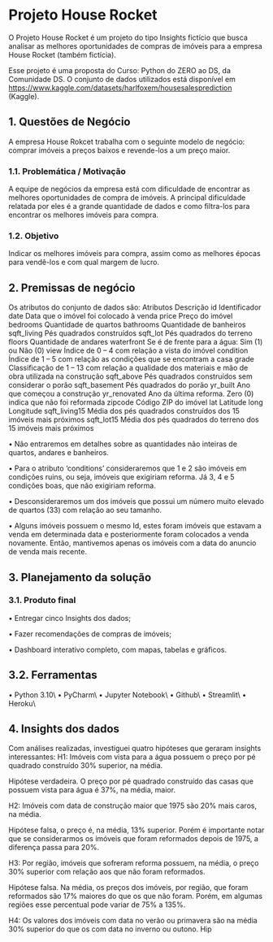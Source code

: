 # Projeto House Rocket
O Projeto House Rocket é um projeto do tipo Insights fictício que busca analisar as melhores oportunidades de compras de imóveis para a empresa House Rocket (também fictícia). 

Esse projeto é uma proposta do Curso: Python do ZERO ao DS, da Comunidade DS. O conjunto de dados utilizados está disponível em https://www.kaggle.com/datasets/harlfoxem/housesalesprediction (Kaggle). 


## 1.	Questões de Negócio
A empresa House Rokcet trabalha com o seguinte modelo de negócio: comprar imóveis a preços baixos e revende-los a um preço maior. 
### 1.1.	Problemática / Motivação
A equipe de negócios da empresa está com dificuldade de encontrar as melhores oportunidades de compra de imóveis. A principal dificuldade relatada por eles é a grande quantidade de dados e como filtra-los para encontrar os melhores imóveis para compra.
### 1.2.	Objetivo
Indicar os melhores imóveis para compra, assim como as melhores épocas para vendê-los e com qual margem de lucro.

## 2.	Premissas de negócio
Os atributos do conjunto de dados são:
Atributos	Descrição
id	Identificador
date	Data que o imóvel foi colocado à venda
price	Preço do imóvel
bedrooms	Quantidade de quartos
bathrooms	Quantidade de banheiros
sqft_living	Pés quadrados construídos
sqft_lot	Pés quadrados do terreno
floors	Quantidade de andares
waterfront	Se é de frente para a água: Sim (1) ou Não (0)
view	Índice de 0 – 4 com relação a vista do imóvel
condition	Índice de 1 – 5 com relação as condições que se encontram a casa
grade	Classificação de 1 – 13 com relação a qualidade dos materiais e mão de obra utilizada na construção
sqft_above	Pés quadrados construídos sem considerar o porão
sqft_basement	Pés quadrados do porão
yr_built	Ano que começou a construção
yr_renovated	Ano da última reforma. Zero (0) indica que não foi reformada
zipcode	Código ZIP do imóvel
lat	Latitude
long	Longitude
sqft_living15	Média dos pés quadrados construídos dos 15 imóveis mais próximos
sqft_lot15	Média dos pés quadrados do terreno dos 15 imóveis mais próximos

•	Não entraremos em detalhes sobre as quantidades não inteiras de quartos, andares e banheiros.

•	Para o atributo ‘conditions’ consideraremos que 1 e 2 são imóveis em condições ruins, ou seja, imóveis que exigiriam reforma. Já 3, 4 e 5 condições boas, que não exigiriam reforma.

•	Desconsideraremos um dos imóveis que possui um número muito elevado de quartos (33) com relação ao seu tamanho.

•	Alguns imóveis possuem o mesmo Id, estes foram imóveis que estavam a venda em determinada data e posteriormente foram colocados a venda novamente. Então, mantivemos apenas os imóveis com a data do anuncio de venda mais recente.

## 3.	Planejamento da solução

### 3.1.	Produto final
•	Entregar cinco Insights dos dados;

•	Fazer recomendações de compras de imóveis;

•	Dashboard interativo completo, com mapas, tabelas e gráficos.


## 3.2.	Ferramentas
•	Python 3.10\\
•	PyCharm\\
•	Jupyter Notebook\\
•	Github\\
•	Streamlit\\
•	Heroku\\


## 4.	Insights dos dados
Com análises realizadas, investiguei quatro hipóteses que geraram insights interessantes:
H1: Imóveis com vista para a água possuem o preço por pé quadrado construído 30% superior, na média.

Hipótese verdadeira. O preço por pé quadrado construído das casas que possuem vista para água é 37%, na média, maior.

H2: Imóveis com data de construção maior que 1975 são 20% mais caros, na média.

Hipótese falsa, o preço é, na média, 13% superior. Porém é importante notar que se considerarmos os imóveis que foram reformados depois de 1975, a diferença passa para 20%.

H3: Por região, imóveis que sofreram reforma possuem, na média, o preço 30% superior com relação aos que não foram reformados.

Hipótese falsa. Na média, os preços dos imóveis, por região, que foram reformados são 17% maiores do que os que não foram. Porém, em algumas regiões esse percentual pode variar de 75% a 135%.

H4: Os valores dos imóveis com data no verão ou primavera são na média 30% superior do que os com data no inverno ou outono.
Hip



